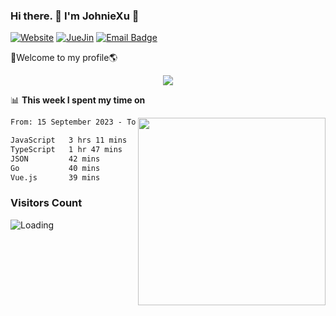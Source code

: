 ### Hi there. 👋 I'm JohnieXu :lemon:

[![Website](https://img.shields.io/badge/-Website-c14438?style=flat-square&logo=w&logoColor=white)](https://johniexu.github.io/)
[![JueJin](https://img.shields.io/badge/-JueJin-c14438?style=flat-square&logo=j&logoColor=white)](https://juejin.cn/user/2277843822444958)
[![Email Badge](https://img.shields.io/badge/-Email-c14438?style=flat-square&logo=Email&logoColor=white&link=mailto:281910378@qq.com)](mailto:281910378@qq.com)

🚀Welcome to my profile🌎

<center>
<img align='center' src="https://images.unsplash.com/photo-1690689636978-90d0f3592791?ixlib=rb-4.0.3&ixid=M3wxMjA3fDB8MHxwaG90by1wYWdlfHx8fGVufDB8fHx8fA%3D%3D&auto=format&fit=crop&w=2070&q=80">
</center>

📊 **This week I spent my time on**

<img align='right' width="300" src="https://github-readme-stats.vercel.app/api?username=JohnieXu&show_icons=true&title_color=fff&icon_color=79ff97&text_color=9f9f9f&bg_color=151515&count_private=true">

<!--START_SECTION:waka-->

```txt
From: 15 September 2023 - To: 22 September 2023

JavaScript   3 hrs 11 mins   █████████▓░░░░░░░░░░░░░░░   38.80 %
TypeScript   1 hr 47 mins    █████▒░░░░░░░░░░░░░░░░░░░   21.73 %
JSON         42 mins         ██░░░░░░░░░░░░░░░░░░░░░░░   08.59 %
Go           40 mins         ██░░░░░░░░░░░░░░░░░░░░░░░   08.12 %
Vue.js       39 mins         ██░░░░░░░░░░░░░░░░░░░░░░░   08.08 %
```

<!--END_SECTION:waka-->

### Visitors Count
<img align="left" src = "https://profile-counter.glitch.me/JohnieXu/count.svg" alt ="Loading">
